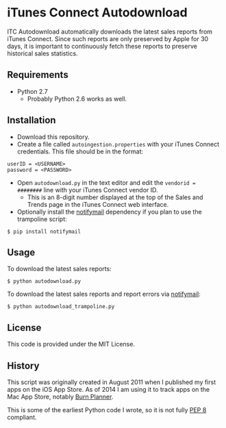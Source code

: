 # iTunes Connect Autodownload

ITC Autodownload automatically downloads the latest sales reports from iTunes Connect. Since such reports are only preserved by Apple for 30 days, it is important to continuously fetch these reports to preserve historical sales statistics.

## Requirements

* Python 2.7
    * Probably Python 2.6 works as well.

## Installation

* Download this repository.
* Create a file called `autoingestion.properties` with your iTunes Connect credentials. This file should be in the format:

```
userID = <USERNAME>
password = <PASSWORD>
```

* Open `autodownload.py` in the text editor and edit the `vendorid = ########` line with your iTunes Connect vendor ID.
    * This is an 8-digit number displayed at the top of the Sales and Trends page in the iTunes Connect web interface.
* Optionally install the [notifymail] dependency if you plan to use the trampoline script:

```
$ pip install notifymail
```

## Usage

To download the latest sales reports:

```
$ python autodownload.py
```

To download the latest sales reports and report errors via [notifymail]:

```
$ python autodownload_trampoline.py
```

[notifymail]: https://github.com/davidfstr/notifymail

## License

This code is provided under the MIT License.

## History

This script was originally created in August 2011 when I published my first apps on the iOS App Store. As of 2014 I am using it to track apps on the Mac App Store, notably [Burn Planner].

This is some of the earliest Python code I wrote, so it is not fully [PEP 8] compliant.

[Burn Planner]: http://dafoster.net/projects/burn-planner/
[PEP 8]: http://www.python.org/dev/peps/pep-0008/